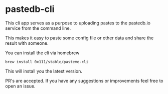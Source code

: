 # pastedb-cli

This cli app serves as a purpose to uploading pastes to the pastedb.io service from the command line.

This makes it easy to paste some config file or other data and share the result with someone.

You can install the cli via homebrew
```
brew install 0x111/stable/pasteme-cli
```

This will install you the latest version.

PR's are accepted.
If you have any suggestions or improvements feel free to open an issue.
